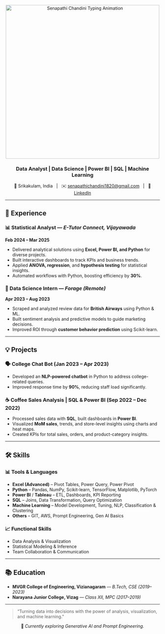<p align="center">
  <img src="assets/name-animation.gif" alt="Senapathi Chandini Typing Animation" width="500"/>
</p>

<h3 align="center">Data Analyst | Data Science | Power BI | SQL | Machine Learning</h3>

<p align="center">
  📍 Srikakulam, India &nbsp;&nbsp;|&nbsp;&nbsp; 
  ✉️ <a href="mailto:senapathichandini1820@gmail.com">senapathichandini1820@gmail.com</a> &nbsp;&nbsp;|&nbsp;&nbsp;
  🔗 <a href="https://www.linkedin.com/in/senapathi-chandini">LinkedIn</a>
</p>

---

## 💼 Experience

### 📊 Statistical Analyst — *E-Tutor Connect, Vijayawada*  
**Feb 2024 – Mar 2025**  
- Delivered analytical solutions using **Excel, Power BI, and Python** for diverse projects.  
- Built interactive dashboards to track KPIs and business trends.  
- Applied **ANOVA, regression**, and **hypothesis testing** for statistical insights.  
- Automated workflows with Python, boosting efficiency by **30%**.

### 🧠 Data Science Intern — *Forage (Remote)*  
**Apr 2023 – Aug 2023**  
- Scraped and analyzed review data for **British Airways** using Python & ML.  
- Built sentiment analysis and predictive models to guide marketing decisions.  
- Improved ROI through **customer behavior prediction** using Scikit-learn.

---

## 💡 Projects

### 🗣️ **College Chat Bot** (Jan 2023 – Apr 2023)  
- Developed an **NLP-powered chatbot** in Python to address college-related queries.  
- Improved response time by **90%**, reducing staff load significantly.

### ☕ **Coffee Sales Analysis | SQL & Power BI** (Sep 2022 – Dec 2022)  
- Processed sales data with **SQL**, built dashboards in **Power BI**.  
- Visualized **MoM sales**, trends, and store-level insights using charts and heat maps.  
- Created KPIs for total sales, orders, and product-category insights.

---

## 🛠️ Skills

### 📊 Tools & Languages  
- **Excel (Advanced)** – Pivot Tables, Power Query, Power Pivot  
- **Python** – Pandas, NumPy, Scikit-learn, TensorFlow, Matplotlib, PyTorch  
- **Power BI** / **Tableau** – ETL, Dashboards, KPI Reporting  
- **SQL** – Joins, Data Transformation, Query Optimization  
- **Machine Learning** – Model Development, Tuning, NLP, Classification & Clustering  
- **Others** – GIT, AWS, Prompt Engineering, Gen AI Basics

### 📈 Functional Skills  
- Data Analysis & Visualization  
- Statistical Modeling & Inference  
- Team Collaboration & Communication  

---

## 📚 Education

- **MVGR College of Engineering, Vizianagaram** — *B.Tech, CSE (2019–2023)*  
- **Narayana Junior College, Vizag** — *Class XII, MPC (2017–2019)*

---

> “Turning data into decisions with the power of analysis, visualization, and machine learning.”

<p align="center">
  🌱 <i>Currently exploring Generative AI and Prompt Engineering.</i>
</p>
